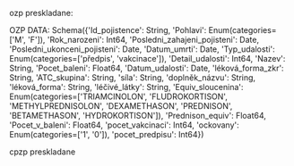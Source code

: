 ozp preskladane:

OZP DATA:  Schema({'Id_pojistence': String, 'Pohlavi': Enum(categories=['M', 'F']), 'Rok_narozeni': Int64, 'Posledni_zahajeni_pojisteni': Date, 'Posledni_ukonceni_pojisteni': Date, 'Datum_umrti': Date, 'Typ_udalosti': Enum(categories=['předpis', 'vakcinace']), 'Detail_udalosti': Int64, 'Nazev': String, 'Pocet_baleni': Float64, 'Datum_udalosti': Date, 'léková_forma_zkr': String, 'ATC_skupina': String, 'síla': String, 'doplněk_názvu': String, 'léková_forma': String, 'léčivé_látky': String, 'Equiv_sloucenina': Enum(categories=['TRIAMCINOLON', 'FLUDROKORTISON', 'METHYLPREDNISOLON', 'DEXAMETHASON', 'PREDNISON', 'BETAMETHASON', 'HYDROKORTISON']), 'Prednison_equiv': Float64, 'Pocet_v_baleni': Float64, 'pocet_vakcinaci': Int64, 'ockovany': Enum(categories=['1', '0']), 'pocet_predpisu': Int64})

cpzp preskladane
